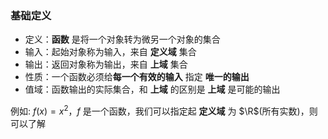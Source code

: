 ### 基础定义
- 定义：**函数** 是将一个对象转为微另一个对象的集合
- 输入：起始对象称为输入，来自 **定义域** 集合
- 输出：返回对象称为输出，来自 **上域** 集合
- 性质：一个函数必须给**每一个有效的输入** 指定 **唯一的输出**
- 值域：函数输出的实际集合，和 **上域** 的区别是 **上域** 是可能的输出

例如: $f(x)=x^2$，$f$ 是一个函数，我们可以指定起 **定义域** 为 $\R$(所有实数)，则可以了解
